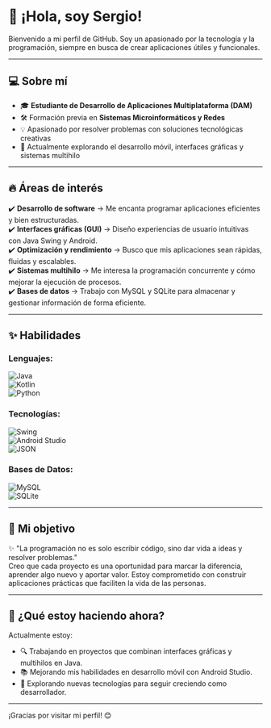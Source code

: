 # 👋 ¡Hola, soy Sergio!  

Bienvenido a mi perfil de GitHub. Soy un apasionado por la tecnología y la programación, siempre en busca de crear aplicaciones útiles y funcionales.  

---

## 💻 Sobre mí  
- 🎓 **Estudiante de Desarrollo de Aplicaciones Multiplataforma (DAM)**  
- 🛠️ Formación previa en **Sistemas Microinformáticos y Redes**  
- 💡 Apasionado por resolver problemas con soluciones tecnológicas creativas  
- 🌱 Actualmente explorando el desarrollo móvil, interfaces gráficas y sistemas multihilo  

---

## 🔥 Áreas de interés  
✔️ **Desarrollo de software** → Me encanta programar aplicaciones eficientes y bien estructuradas.  
✔️ **Interfaces gráficas (GUI)** → Diseño experiencias de usuario intuitivas con Java Swing y Android.  
✔️ **Optimización y rendimiento** → Busco que mis aplicaciones sean rápidas, fluidas y escalables.  
✔️ **Sistemas multihilo** → Me interesa la programación concurrente y cómo mejorar la ejecución de procesos.  
✔️ **Bases de datos** → Trabajo con MySQL y SQLite para almacenar y gestionar información de forma eficiente.  

---

## ✨ Habilidades  
### Lenguajes:  
![Java](https://img.shields.io/badge/Java-ED8B00?style=for-the-badge&logo=java&logoColor=white)  
![Kotlin](https://img.shields.io/badge/Kotlin-7F52FF?style=for-the-badge&logo=kotlin&logoColor=white)  
![Python](https://img.shields.io/badge/Python-3776AB?style=for-the-badge&logo=python&logoColor=white)  

### Tecnologías:  
![Swing](https://img.shields.io/badge/Swing-007396?style=for-the-badge&logo=java&logoColor=white)  
![Android Studio](https://img.shields.io/badge/Android%20Studio-3DDC84?style=for-the-badge&logo=android-studio&logoColor=white)  
![JSON](https://img.shields.io/badge/JSON-000000?style=for-the-badge&logo=json&logoColor=white)  

### Bases de Datos:  
![MySQL](https://img.shields.io/badge/MySQL-4479A1?style=for-the-badge&logo=mysql&logoColor=white)  
![SQLite](https://img.shields.io/badge/SQLite-003B57?style=for-the-badge&logo=sqlite&logoColor=white)  

---

## 🌟 Mi objetivo  
✨ "La programación no es solo escribir código, sino dar vida a ideas y resolver problemas."  
Creo que cada proyecto es una oportunidad para marcar la diferencia, aprender algo nuevo y aportar valor. Estoy comprometido con construir aplicaciones prácticas que faciliten la vida de las personas.  

---

## 🎯 ¿Qué estoy haciendo ahora?  
Actualmente estoy:  
- 🔍 Trabajando en proyectos que combinan interfaces gráficas y multihilos en Java.  
- 📚 Mejorando mis habilidades en desarrollo móvil con Android Studio.  
- 🧠 Explorando nuevas tecnologías para seguir creciendo como desarrollador.  

---

¡Gracias por visitar mi perfil! 😊  

